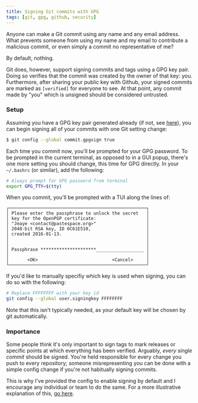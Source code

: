 ```yaml
---
title: Signing Git commits with GPG
tags: [git, gpg, github, security]
---
```


Anyone can make a Git commit using any name and any email address. What prevents
someone from using my name and my email to contribute a malicious commit, or
even simply a commit no representative of me?

By default, nothing.

Git does, however, support signing commits and tags using a GPG key pair. Doing
so verifies that the commit was created by the owner of that key: you.
Furthermore, after sharing your public key with Github, your signed commits are
marked as `[verified]` for everyone to see. At that point, any commit made by
"you" which is unsigned should be considered untrusted.

### Setup
Assuming you have a GPG key pair generated already (if not, see
[here](https://www.gnupg.org/gph/en/manual.html#INTRO)), you can begin signing
all of your commits with one Git setting change:

```bash
$ git config --global commit.gpgsign true
```

Each time you commit now, you'll be prompted for your GPG password. To be
prompted in the current terminal, as opposed to in a GUI popup, there's one more
setting you should change, this time for GPG directly. In your `~/.bashrc` (or
similar), add the following:

```bash
# Always prompt for GPG password from terminal
export GPG_TTY=$(tty)
```

When you commit, you'll be prompted with a TUI along the lines of:

```text
┌────────────────────────────────────────────────────┐
│ Please enter the passphrase to unlock the secret   │
│ key for the OpenPGP certificate:                   │
│ "Jeaye <contact@pastespace.org>"                   │
│ 2048-bit RSA key, ID 6C61E510,                     │
│ created 2016-01-13.                                │
│                                                    │
│                                                    │
│ Passphrase *********************__________________ │
│                                                    │
│       <OK>                            <Cancel>     │
└────────────────────────────────────────────────────┘
```

If you'd like to manually specifiy which key is used when signing, you can do so
with the following:

```bash
# Replace FFFFFFFF with your key id
git config --global user.signingkey FFFFFFFF
```

Note that this isn't typically needed, as your default key will be chosen by git
automatically.

### Importance
Some people think it's only important to sign tags to mark releases or specific
points at which everything has been verified. Arguably, *every single commit*
should be signed. You're held responsible for every change you push to every
repository; someone misrepresenting you can be done with a simple config change
if you're not habitually signing commits.

This is why I've provided the config to enable signing by default and I
encourage any individual or team to do the same. For a more illustrative
explanation of this,
[go here](https://mikegerwitz.com/papers/git-horror-story.html).
